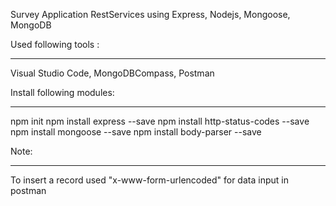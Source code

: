 Survey Application RestServices using Express, Nodejs,  Mongoose, MongoDB 

Used following tools : 
**********************
Visual Studio Code, MongoDBCompass, Postman

Install following modules:
**************************
npm init
npm install express --save
npm install http-status-codes --save
npm install mongoose --save
npm install body-parser --save

Note:
*****
To insert a record used "x-www-form-urlencoded" for data input in postman
